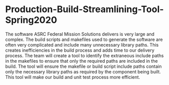 # Production-Build-Streamlining-Tool-Spring2020
The software ASRC Federal Mission Solutions delivers is very large and complex. The build scripts and makefiles used to generate the software are often very complicated and include many unnecessary library paths. This creates inefficiencies in the build process and adds time to our delivery process. The team will create a tool to identify the extraneous include paths in the makefiles to ensure that only the required paths are included in the build. The tool will ensure the makefile or build script include paths contain only the necessary library paths as required by the component being built. This tool will make our build and unit test process more efficient.
